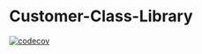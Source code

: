 # Customer-Class-Library
[![codecov](https://codecov.io/gh/Rushtell/Customer-Class-Library/branch/master/graph/badge.svg?token=02K0M218CG)](https://codecov.io/gh/Rushtell/Customer-Class-Library)
